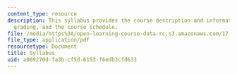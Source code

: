 ```yaml
---
content_type: resource
description: This syllabus provides the course description and information on requirements,
  grading, and the course schedule.
file: /media/https%3A/open-learning-course-data-rc.s3.amazonaws.com/17-158-political-economy-of-western-europe-spring-2003/a069270dfa3bcf5d6153f6edb3cfd633_17_158.pdf
file_type: application/pdf
resourcetype: Document
title: Syllabus
uid: a069270d-fa3b-cf5d-6153-f6edb3cfd633
---
```

